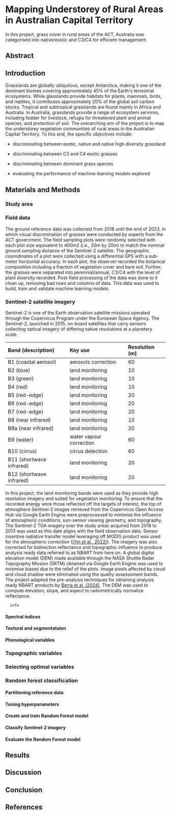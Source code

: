 # Mapping Understorey of Rural Areas in Australian Capital Territory

In this project, grass cover in rural areas of the ACT, Australia was categorised into native/exotic and C3/C4 for efficient management.


## Abstract



## Introduction

Grasslands are globally ubiquitous, except Antarctica, making it one of the dominant biomes covering approximately 45% of the Earth's terrestrial ecosystems. While glasslands provide habitats for plants, mammals, birds, and reptiles, it contributes approximately 20% of the global soil carbon stocks. Tropical and subtropical grasslands are found mainly in Africa and Australia. In Australia, grasslands provide a range of ecosystem services, including fodder for livestock, refugia for threatened plant and animal species, and protection of soil. 
The overarching aim of the project is to map the understorey vegetation communities of rural areas in the Australian Capital Territory. To this end, the specific objectives include: <br>
- discriminating between exotic, native and native high diversity grassland <br>

- discriminating between C3 and C4 exotic grasses <br>

- discriminating between dominant grass species <br>

- evaluating the performance of machine learning models explored


## Materials and Methods


### Study area




### Field data
The ground reference data was collected from 2018 until the end of 2023, in which visual discrimination of grasses were conducted by experts from the ACT government. The field sampling plots were randomly selected with each plot size equivalent to 400m2 (i.e., 20m by 20m) to match the nominal ground sampling distance of the Sentinel-2 satellite. The geographic coorodinates of a plot were collected using a differential GPS with a sub-meter horizontal accuracy. In each plot, the observer recorded the botanical composition including a fraction of vegetation cover and bare soil. Further, the grasses were separated into perennial/annual, C3/C4 with the level of plant diversity recorded. Post-field processing of the data was done to it clean up, removing bad rows and columns of data. This data was used to build, train and validate machine learning models.





### Sentinel-2 satellite imagery

Sentinel-2 is one of the Earth observation satellite missions operated through the Copernicus Program under the European Space Agency. The Sentinel-2, launched in 2015, on-board satellites that carry sensors collecting optical imagery of differing native resolutions at a planetary scale.


|Band (description)|Key use|Resolution (m)|
|:----|:----|:---|
|B1 (coastal aerosol) |aerosols correction|60|
|B2 (blue) |land monitoring|10|
|B3 (green) |land monitoring|10|
|B4 (red) |land monitoring|10|
|B5 (red-edge) |land monitoring|20|
|B6 (red-edge) |land monitoring|20|
|B7 (red-edge) |land monitoring|20|
|B8 (near infrared) |land monitoring|10|
|B8a (near infrared) |land monitoring|20|
|B9 (water) |water vapour correction|60|
|B10 (cirrus) |cirrus detection|60|
|B11 (shortwave infrared) |land monitoring|20|
|B12 (shortwave infrared) |land monitoring|20|


In this project, the land monitoring bands were used as they provide high resolution imagery and suited for vegetation monitoring. To ensure that the recorded energy were those reflected off the targets of interest, the top of atmosphere Sentinel-2 images retrieved from the Copernicus Open Access Hub via Google Earth Engine were preprocessed to minimise the influence of atmospheric conditions, sun-sensor viewing geometry, and topography. The Sentinel-2 TOA imagery over the study areas acquired from 2018 to 2013 was used as this date aligns with the field observation data. Sensor insentive radiative transfer model leveraging off MODIS product was used for the atmospheric correction ([(Yin et al., 2022)](https://doi.org/10.5194/gmd-15-7933-2022)). The imagery was also corrected for bidirection reflectance and topographic influence to produce analysis ready data referred to as NBART from here on. A global digital elevation model (DEM) made available through the NASA Shuttle Radar Topography Mission (SRTM) obtained via Google Earth Engine was used to minimise biases due to the relief of the plots. Image pixels affected by cloud and cloud shadow were eliminated using the quality assesssment bands. The project adapted the pre-analysis techniques for obtaining analysis ready NBART products by [Berra et al. (2024)](https://doi.org/10.3390/rs16152695). The DEM was used to compute elevation, slope, and aspect to radiometrically normalize reflectance. 

```mermaid
  info
```


#### Spectral indices



#### Textural and segmentataion 




#### Phenological variables



### Topographic variables




### Selecting optimal variables 



### Random forest classification



#### Partitioning reference data



#### Tuning hyperparameters



#### Create and train Random Forest model



#### Classify Sentinel-2 imagery



#### Evaluate the Random Forest model





## Results




## Discussion




## Conclusion




## References
